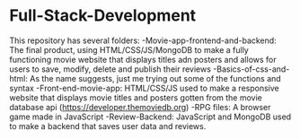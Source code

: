 # Full-Stack-Development
This repository has several folders:
  -Movie-app-frontend-and-backend: The final product, using HTML/CSS/JS/MongoDB to make a fully functioning movie website that displays titles adn posters and allows for users to save, modify, delete and publish their reviews
  -Basics-of-css-and-html: As the name suggests, just me trying out some of the functions and syntax
  -Front-end-movie-app: HTML/CSS/JS used to make a responsive website that displays movie titles and posters gotten from the movie database api (https://developer.themoviedb.org)
  -RPG files: A browser game made in JavaScript
  -Review-Backend: JavaScript and MongoDB used to make a backend that saves user data and reviews.
  
